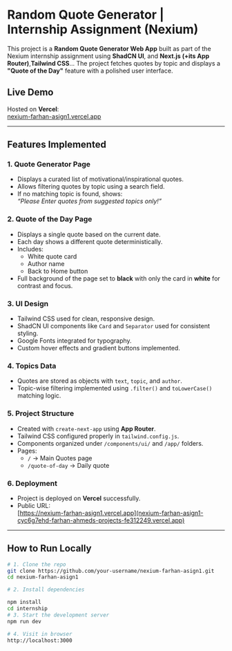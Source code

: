 #  Random Quote Generator | Internship Assignment (Nexium)

This project is a **Random Quote Generator Web App** built as part of the Nexium internship assignment using  **ShadCN UI**, and **Next.js (+its  App Router)**,**Tailwind CSS**... The project fetches quotes by topic and displays a **"Quote of the Day"** feature with a polished user interface.

##  Live Demo

Hosted on **Vercel**:  
 [nexium-farhan-asign1.vercel.app](nexium-farhan-asign1-cyc6g7ehd-farhan-ahmeds-projects-fe312249.vercel.app)

---

##  Features Implemented

### 1.  Quote Generator Page
- Displays a curated list of motivational/inspirational quotes.
- Allows filtering quotes by topic using a search field.
- If no matching topic is found, shows:  
  _“Please Enter quotes from suggested topics only!”_

### 2. Quote of the Day Page
- Displays a single quote based on the current date.
- Each day shows a different quote deterministically.
- Includes:
  - White quote card
  - Author name
  - Back to Home button
- Full background of the page set to **black** with only the card in **white** for contrast and focus.

### 3.  UI Design
- Tailwind CSS used for clean, responsive design.
- ShadCN UI components like `Card` and `Separator` used for consistent styling.
- Google Fonts integrated for typography.
- Custom hover effects and gradient buttons implemented.

### 4.  Topics Data
- Quotes are stored as objects with `text`, `topic`, and `author`.
- Topic-wise filtering implemented using `.filter()` and `toLowerCase()` matching logic.

### 5.  Project Structure
- Created with `create-next-app` using **App Router**.
- Tailwind CSS configured properly in `tailwind.config.js`.
- Components organized under `/components/ui/` and `/app/` folders.
- Pages:
  - `/` → Main Quotes page
  - `/quote-of-day` → Daily quote

### 6.  Deployment
- Project is deployed on **Vercel** successfully.
- Public URL:  
  [https://nexium-farhan-asign1.vercel.app](nexium-farhan-asign1-cyc6g7ehd-farhan-ahmeds-projects-fe312249.vercel.app)

---

##  How to Run Locally

```bash
# 1. Clone the repo
git clone https://github.com/your-username/nexium-farhan-asign1.git
cd nexium-farhan-asign1

# 2. Install dependencies

npm install
cd internship
# 3. Start the development server
npm run dev

# 4. Visit in browser
http://localhost:3000
